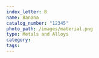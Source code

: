 ```yaml
---
index_letter: B
name: Banana
catalog_number: "12345"
photo_path: /images/material.png
type: Metals and Alloys
category: 
tags:
---
```

